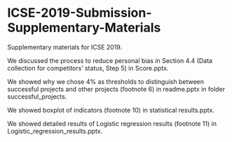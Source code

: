 # ICSE-2019-Submission-Supplementary-Materials
Supplementary materials for ICSE 2019.

We discussed the process to reduce personal bias in Section 4.4 (Data collection for competitors’ status, Step 5) in Score.pptx.

We showed why we chose 4% as thresholds to distinguish between successful projects and other projects (footnote 6) in readme.pptx in  folder successful_projects.

We showed boxplot of indicators (footnote 10) in statistical results.pptx.

We showed detailed results of Logistic regression results (footnote 11) in Logistic_regression_results.pptx.
